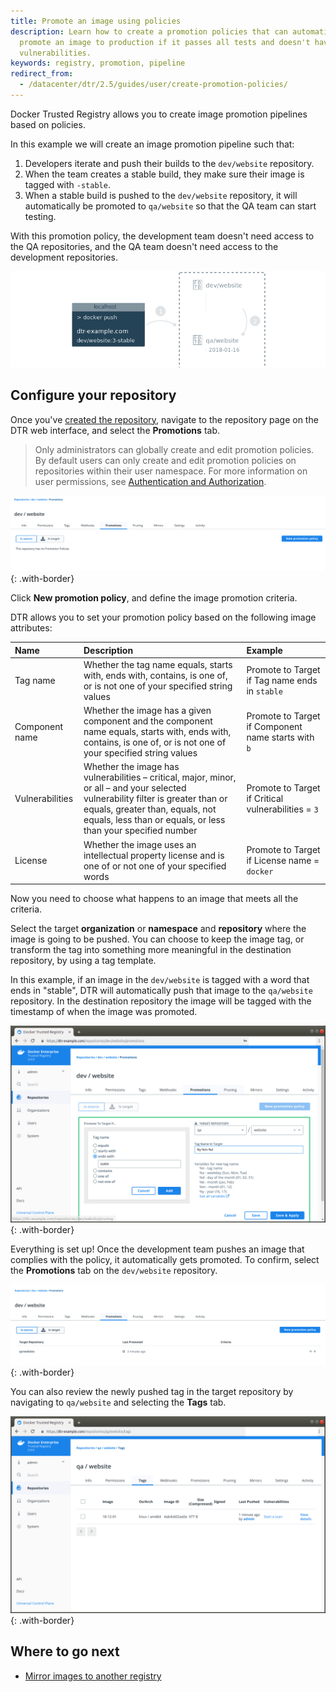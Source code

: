 ```yaml
---
title: Promote an image using policies
description: Learn how to create a promotion policies that can automatically
  promote an image to production if it passes all tests and doesn't have
  vulnerabilities.
keywords: registry, promotion, pipeline
redirect_from:
  - /datacenter/dtr/2.5/guides/user/create-promotion-policies/
---
```


Docker Trusted Registry allows you to create image promotion pipelines based on
policies.

In this example we will create an image promotion pipeline such that:

1. Developers iterate and push their builds to the `dev/website` repository.
2. When the team creates a stable build, they make sure their image is tagged
with `-stable`.
3. When a stable build is pushed to the `dev/website` repository, it will
automatically be promoted to `qa/website` so that the QA team can start testing.

With this promotion policy, the development team doesn't need access to the
QA repositories, and the QA team doesn't need access to the development
repositories.

![promotion example](../../images/internal-promotion-1.png)

## Configure your repository

Once you've [created the repository](../manage-images/index.md), navigate to
the repository page on the DTR web interface, and select the
**Promotions** tab.

> Only administrators can globally create and edit promotion policies. By default 
> users can only create and edit promotion policies on repositories within their 
> user namespace. For more information on user permissions, see 
> [Authentication and Authorization](/ee/dtr/admin/manage-users/).

![repository policies](../../images/internal-promotion-2.png){: .with-border}

Click **New promotion policy**, and define the image promotion criteria.

DTR allows you to set your promotion policy based on the following image attributes:

| Name            | Description                                        | Example           |
|:----------------|:---------------------------------------------------| :----------------|
| Tag name        | Whether the tag name equals, starts with, ends with, contains, is one of, or is not one of your specified string values | Promote to Target if Tag name ends in `stable`|
| Component name  | Whether the image has a given component and the component name equals, starts with, ends with, contains, is one of, or is not one of your specified string values | Promote to Target if Component name starts with `b` |
| Vulnerabilities | Whether the image has vulnerabilities &ndash; critical, major, minor, or all &ndash; and your selected vulnerability filter is greater than or equals, greater than, equals, not equals, less than or equals, or less than your specified number | Promote to Target if Critical vulnerabilities = `3` |
| License         | Whether the image uses an intellectual property license and is one of or not one of your specified words | Promote to Target if License name = `docker` | 

Now you need to choose what happens to an image that meets all the criteria.

Select the target **organization** or **namespace** and **repository** where the image is going to be
pushed. You can choose to keep the image tag, or transform the tag into
something more meaningful in the destination repository, by using a tag template.

In this example, if an image in the `dev/website` is tagged with a word that
ends in "stable", DTR will automatically push that image to the `qa/website`
repository. In the destination repository the image will be tagged with the
timestamp of when the image was promoted.

![repository with policies](../../images/internal-promotion-3.png){: .with-border}

Everything is set up! Once the development team pushes an image that complies
with the policy, it automatically gets promoted. To confirm, select the **Promotions** tab on the `dev/website` repository.

![tag promoted](../../images/internal-promotion-5.png){: .with-border}


You can also review the newly pushed tag in the target repository by navigating to `qa/website` and selecting the **Tags** tab.

![tag promoted](../../images/internal-promotion-4.png){: .with-border}

## Where to go next

* [Mirror images to another registry](push-mirror.md)

